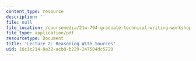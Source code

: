 ```yaml
---
content_type: resource
description: ''
file: null
file_location: /coursemedia/21w-794-graduate-technical-writing-workshop-january-iap-2019/16c1c2140a32acb0b229247504dc5720_MIT21W_794IAP19_lec2.pdf
file_type: application/pdf
resourcetype: Document
title: 'Lecture 2: Reasoning With Sources'
uid: 16c1c214-0a32-acb0-b229-247504dc5720
---
```

